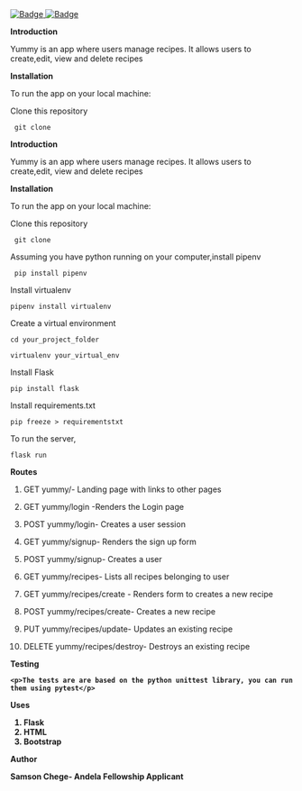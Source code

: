 <a href="https://travis-ci.org/savvy-sam/yummy">
<img class="notice-badge" src="https://travis-ci.org/savvy-sam/yummy.svg?branch=develop" alt="Badge"/>
</a>
<a href="https://coveralls.io/github/savvy-sam/yummy">
<img class="notice-badge" src="https://coveralls.io/repos/github/savvy-sam/yummy/badge.svg?branch=develop" alt="Badge"/>
</a>


<strong>Introduction</strong>
<p>
Yummy is an app where users manage recipes. 
It allows users to create,edit, view and delete recipes
</p>
<strong>Installation</strong>
<p>
To run the app on your local machine:
</p>
Clone this repository
<p><code> git clone</code></p>



<strong>Introduction</strong>
<p>
Yummy is an app where users manage recipes. 
It allows users to create,edit, view and delete recipes
</p>
<strong>Installation</strong>
<p>
To run the app on your local machine:
</p>
Clone this repository
<p><code> git clone</code></p>

<p>Assuming you have python running on your computer,install pipenv</p>

<p><code> pip install pipenv</code><p>
    
 <p>Install virtualenv</p>
 
 <p><code>pipenv install virtualenv</code></p>
 
 <p>Create a virtual environment</p>
 <p><code>cd your_project_folder</code></p>
 <p><code>virtualenv your_virtual_env</code></p>
  
  Install Flask
  <p><code>pip install flask</code></p>
  
  <p>Install requirements.txt</p>
  <p><code>pip freeze > requirementstxt </code></p>
  
  
  To run the server, 
  <p><code>flask run</code></p>
  
  
  <strong >Routes</strong>
  
  1. GET yummy/- Landing page with links to other pages
  
  2. GET yummy/login -Renders the Login page
  
  3. POST yummy/login- Creates a user session
  
  4. GET yummy/signup- Renders the sign up form
  
  5. POST yummy/signup- Creates a user
  
  6. GET yummy/recipes- Lists all recipes belonging to user
  
  7. GET yummy/recipes/create - Renders form to creates a new recipe
  
  8. POST yummy/recipes/create- Creates a new recipe
  
  9. PUT yummy/recipes/update- Updates an existing recipe
  
  10. DELETE yummy/recipes/destroy- Destroys an existing recipe

<strong>Testing<strong>
    
    <p>The tests are are based on the python unittest library, you can run them using pytest</p> 
    
    
 <strong>Uses</strong>
 
 <ol>
    <li>Flask</li>
    <li>HTML</li>
    <li>Bootstrap</li>
 
 </ol>
 <strong>Author</strong>
 
 Samson Chege- Andela Fellowship Applicant

